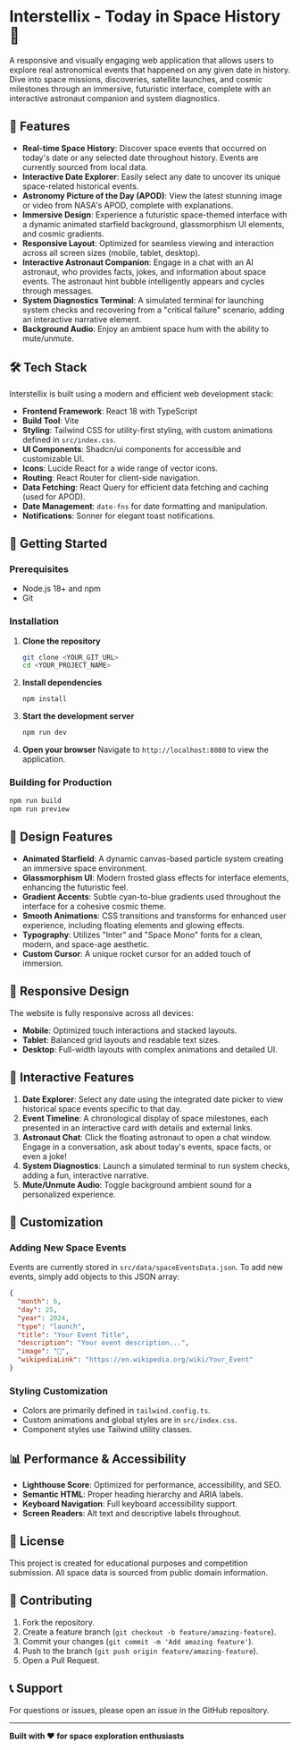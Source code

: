 # Interstellix - Today in Space History 🚀

A responsive and visually engaging web application that allows users to explore real astronomical events that happened on any given date in history. Dive into space missions, discoveries, satellite launches, and cosmic milestones through an immersive, futuristic interface, complete with an interactive astronaut companion and system diagnostics.

## 🌟 Features

-   **Real-time Space History**: Discover space events that occurred on today's date or any selected date throughout history. Events are currently sourced from local data.
-   **Interactive Date Explorer**: Easily select any date to uncover its unique space-related historical events.
-   **Astronomy Picture of the Day (APOD)**: View the latest stunning image or video from NASA's APOD, complete with explanations.
-   **Immersive Design**: Experience a futuristic space-themed interface with a dynamic animated starfield background, glassmorphism UI elements, and cosmic gradients.
-   **Responsive Layout**: Optimized for seamless viewing and interaction across all screen sizes (mobile, tablet, desktop).
-   **Interactive Astronaut Companion**: Engage in a chat with an AI astronaut, who provides facts, jokes, and information about space events. The astronaut hint bubble intelligently appears and cycles through messages.
-   **System Diagnostics Terminal**: A simulated terminal for launching system checks and recovering from a "critical failure" scenario, adding an interactive narrative element.
-   **Background Audio**: Enjoy an ambient space hum with the ability to mute/unmute.

## 🛠️ Tech Stack

Interstellix is built using a modern and efficient web development stack:

*   **Frontend Framework**: React 18 with TypeScript
*   **Build Tool**: Vite
*   **Styling**: Tailwind CSS for utility-first styling, with custom animations defined in `src/index.css`.
*   **UI Components**: Shadcn/ui components for accessible and customizable UI.
*   **Icons**: Lucide React for a wide range of vector icons.
*   **Routing**: React Router for client-side navigation.
*   **Data Fetching**: React Query for efficient data fetching and caching (used for APOD).
*   **Date Management**: `date-fns` for date formatting and manipulation.
*   **Notifications**: Sonner for elegant toast notifications.

## 🚀 Getting Started

### Prerequisites

-   Node.js 18+ and npm
-   Git

### Installation

1.  **Clone the repository**
    ```bash
    git clone <YOUR_GIT_URL>
    cd <YOUR_PROJECT_NAME>
    ```

2.  **Install dependencies**
    ```bash
    npm install
    ```

3.  **Start the development server**
    ```bash
    npm run dev
    ```

4.  **Open your browser**
    Navigate to `http://localhost:8080` to view the application.

### Building for Production

```bash
npm run build
npm run preview
```

## 🎨 Design Features

-   **Animated Starfield**: A dynamic canvas-based particle system creating an immersive space environment.
-   **Glassmorphism UI**: Modern frosted glass effects for interface elements, enhancing the futuristic feel.
-   **Gradient Accents**: Subtle cyan-to-blue gradients used throughout the interface for a cohesive cosmic theme.
-   **Smooth Animations**: CSS transitions and transforms for enhanced user experience, including floating elements and glowing effects.
-   **Typography**: Utilizes "Inter" and "Space Mono" fonts for a clean, modern, and space-age aesthetic.
-   **Custom Cursor**: A unique rocket cursor for an added touch of immersion.

## 📱 Responsive Design

The website is fully responsive across all devices:
-   **Mobile**: Optimized touch interactions and stacked layouts.
-   **Tablet**: Balanced grid layouts and readable text sizes.
-   **Desktop**: Full-width layouts with complex animations and detailed UI.

## 🌌 Interactive Features

1.  **Date Explorer**: Select any date using the integrated date picker to view historical space events specific to that day.
2.  **Event Timeline**: A chronological display of space milestones, each presented in an interactive card with details and external links.
3.  **Astronaut Chat**: Click the floating astronaut to open a chat window. Engage in a conversation, ask about today's events, space facts, or even a joke!
4.  **System Diagnostics**: Launch a simulated terminal to run system checks, adding a fun, interactive narrative.
5.  **Mute/Unmute Audio**: Toggle background ambient sound for a personalized experience.

## 🔧 Customization

### Adding New Space Events

Events are currently stored in `src/data/spaceEventsData.json`. To add new events, simply add objects to this JSON array:

```json
{
  "month": 6, 
  "day": 25, 
  "year": 2024, 
  "type": "launch",
  "title": "Your Event Title",
  "description": "Your event description...",
  "image": "🚀", 
  "wikipediaLink": "https://en.wikipedia.org/wiki/Your_Event"
}
```

### Styling Customization

-   Colors are primarily defined in `tailwind.config.ts`.
-   Custom animations and global styles are in `src/index.css`.
-   Component styles use Tailwind utility classes.

## 📊 Performance & Accessibility

-   **Lighthouse Score**: Optimized for performance, accessibility, and SEO.
-   **Semantic HTML**: Proper heading hierarchy and ARIA labels.
-   **Keyboard Navigation**: Full keyboard accessibility support.
-   **Screen Readers**: Alt text and descriptive labels throughout.


## 📄 License

This project is created for educational purposes and competition submission. All space data is sourced from public domain information.

## 🤝 Contributing

1.  Fork the repository.
2.  Create a feature branch (`git checkout -b feature/amazing-feature`).
3.  Commit your changes (`git commit -m 'Add amazing feature'`).
4.  Push to the branch (`git push origin feature/amazing-feature`).
5.  Open a Pull Request.

## 📞 Support

For questions or issues, please open an issue in the GitHub repository.

---

**Built with ❤️ for space exploration enthusiasts**